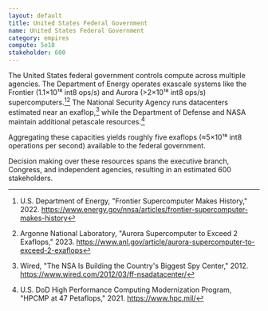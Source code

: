 ```yaml
---
layout: default
title: United States Federal Government
name: United States Federal Government
category: empires
compute: 5e18
stakeholder: 600
---
```


The United States federal government controls compute across multiple agencies. The Department of Energy operates exascale systems like the Frontier (1.1×10¹⁸ int8 ops/s) and Aurora (>2×10¹⁸ int8 ops/s) supercomputers.[^1][^2] The National Security Agency runs datacenters estimated near an exaflop,[^3] while the Department of Defense and NASA maintain additional petascale resources.[^4]

Aggregating these capacities yields roughly five exaflops (≈5×10¹⁸ int8 operations per second) available to the federal government.

Decision making over these resources spans the executive branch, Congress, and independent agencies, resulting in an estimated 600 stakeholders.

[^1]: U.S. Department of Energy, "Frontier Supercomputer Makes History," 2022. <https://www.energy.gov/nnsa/articles/frontier-supercomputer-makes-history>
[^2]: Argonne National Laboratory, "Aurora Supercomputer to Exceed 2 Exaflops," 2023. <https://www.anl.gov/article/aurora-supercomputer-to-exceed-2-exaflops>
[^3]: Wired, "The NSA Is Building the Country's Biggest Spy Center," 2012. <https://www.wired.com/2012/03/ff-nsadatacenter/>
[^4]: U.S. DoD High Performance Computing Modernization Program, "HPCMP at 47 Petaflops," 2021. <https://www.hpc.mil/>
